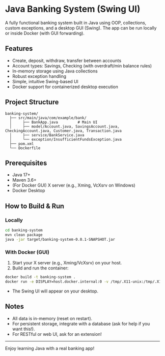 # Java Banking System (Swing UI)

A fully functional banking system built in Java using OOP, collections, custom exceptions, and a desktop GUI (Swing). The app can be run locally or inside Docker (with GUI forwarding).

## Features
- Create, deposit, withdraw, transfer between accounts
- Account types: Savings, Checking (with overdraft/min balance rules)
- In-memory storage using Java collections
- Robust exception handling
- Simple, intuitive Swing-based UI
- Docker support for containerized desktop execution

## Project Structure
```
banking-system/
  ├── src/main/java/com/example/bank/
  │     ├── BankApp.java         # Main UI
  │     ├── model/Account.java, SavingsAccount.java, CheckingAccount.java, Customer.java, Transaction.java
  │     ├── service/BankService.java
  │     └── exception/InsufficientFundsException.java
  ├── pom.xml
  └── Dockerfile
```

## Prerequisites
- Java 17+
- Maven 3.6+
- (For Docker GUI) X server (e.g., Xming, VcXsrv on Windows)
- Docker Desktop

## How to Build & Run

### Locally
```sh
cd banking-system
mvn clean package
java -jar target/banking-system-0.0.1-SNAPSHOT.jar
```

### With Docker (GUI)
1. Start your X server (e.g., Xming/VcXsrv) on your host.
2. Build and run the container:
```sh
docker build -t banking-system .
docker run -e DISPLAY=host.docker.internal:0 -v /tmp/.X11-unix:/tmp/.X11-unix banking-system
```
- The Swing UI will appear on your desktop.

## Notes
- All data is in-memory (reset on restart).
- For persistent storage, integrate with a database (ask for help if you want this!).
- For RESTful or web UI, ask for an extension!

---
Enjoy learning Java with a real banking app!
